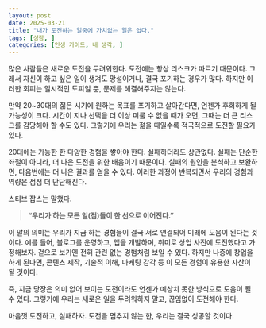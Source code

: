 ```yaml
---
layout: post
date: 2025-03-21
title: "내가 도전하는 일중에 가치없는 일은 없다."
tags: [성장, ]
categories: [인생 가이드, 내 생각, ]
---
```



많은 사람들은 새로운 도전을 두려워한다. 도전에는 항상 리스크가 따르기 때문이다. 그래서 자신이 하고 싶은 일이 생겨도 망설이거나, 결국 포기하는 경우가 많다. 하지만 이러한 회피는 일시적인 도피일 뿐, 문제를 해결해주지는 않는다.


만약 20~30대의 젊은 시기에 원하는 목표를 포기하고 살아간다면, 언젠가 후회하게 될 가능성이 크다. 시간이 지나 선택을 더 이상 미룰 수 없을 때가 오면, 그때는 더 큰 리스크를 감당해야 할 수도 있다. 그렇기에 우리는 젊을 때일수록 적극적으로 도전할 필요가 있다.


20대에는 가능한 한 다양한 경험을 쌓아야 한다. 실패하더라도 상관없다. 실패는 단순한 좌절이 아니라, 더 나은 도전을 위한 배움이기 때문이다. 실패의 원인을 분석하고 보완하면, 다음번에는 더 나은 결과를 얻을 수 있다. 이러한 과정이 반복되면서 우리의 경험과 역량은 점점 더 단단해진다.


스티브 잡스는 말했다.


> **“우리가 하는 모든 일(점)들이 한 선으로 이어진다.”**


이 말의 의미는 우리가 지금 하는 경험들이 결국 서로 연결되어 미래에 도움이 된다는 것이다. 예를 들어, 블로그를 운영하고, 앱을 개발하며, 취미로 상업 사진에 도전했다고 가정해보자. 겉으로 보기엔 전혀 관련 없는 경험처럼 보일 수 있다. 하지만 나중에 창업을 하게 된다면, 콘텐츠 제작, 기술적 이해, 마케팅 감각 등 이 모든 경험이 유용한 자산이 될 것이다.


즉, 지금 당장은 의미 없어 보이는 도전이라도 언젠가 예상치 못한 방식으로 도움이 될 수 있다. 그렇기에 우리는 새로운 일을 두려워하지 말고, 끊임없이 도전해야 한다.


마음껏 도전하고, 실패하자. 도전을 멈추지 않는 한, 우리는 결국 성공할 것이다.

